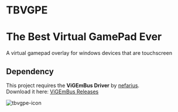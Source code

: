 # TBVGPE
# The Best Virtual GamePad Ever
A virtual gamepad overlay for windows devices that are touchscreen

## Dependency
This project requires the **ViGEmBus Driver** by [nefarius](https://github.com/nefarius).  
Download it here: [ViGEmBus Releases](https://github.com/nefarius/ViGEmBus/releases)  

![tbvgpe-icon](https://github.com/user-attachments/assets/d6648876-d6ad-4e5d-994b-ca9da6ea5eea)
